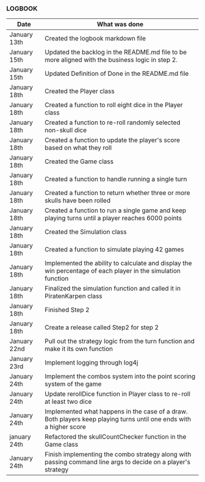 ### LOGBOOK

| Date           | What was done                                                                                                      |
|----------------|--------------------------------------------------------------------------------------------------------------------|
| January 13th   | Created the logbook markdown file                                                                                  |
| January 15th   | Updated the backlog in the README.md file to be more aligned with the business logic in step 2.                    |
| January 15th   | Updated Definition of Done in the README.md file                                                                   |
| January 18th   | Created the Player class                                                                                           |
| January 18th   | Created a function to roll eight dice in the Player class                                                          |
| January 18th   | Created a function to re-roll randomly selected non-skull dice                                                     |
| January 18th   | Created a function to update the player's score based on what they roll                                            |
| January 18th   | Created the Game class                                                                                             |
| January 18th   | Created a function to handle running a single turn                                                                 |
| January 18th   | Created a function to return whether three or more skulls have been rolled                                         | 
| January 18th   | Created a function to run a single game and keep playing turns until a player reaches 6000 points                  |
| January 18th   | Created the Simulation class                                                                                       |
| January 18th   | Created a function to simulate playing 42 games                                                                    |
| January 18th   | Implemented the ability to calculate and display the win percentage of each player in the simulation function      |
| January 18th   | Finalized the simulation function and called it in PiratenKarpen class                                             |
| January 18th   | Finished Step 2                                                                                                    |
| January 18th   | Create a release called Step2 for step 2                                                                           |
| January 22nd   | Pull out the strategy logic from the turn function and make it its own function                                    |
| January 23rd   | Implement logging through log4j                                                                                    | 
| January 24th   | Implement the combos system into the point scoring system of the game                                              |
 | January 24th   | Update rerollDice function in Player class to re-roll at least two dice                                            |
| January 24th   | Implemented what happens in the case of a draw. Both players keep playing turns until one ends with a higher score |
| january 24th   | Refactored the skullCountChecker function in the Game class                                                        |
| January 24th   | Finish implementing the combo strategy along with passing command line args to decide on a player's strategy       |


